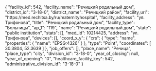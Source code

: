 {
    "facility_id": 542,
    "facility_name": "Речицкий родильный дом",
    "district_id": "3-18-0",
    "district_name": "Речицкий район",
    "facility_url": "https:\/\/med.rechitsa.by\/ru\/maternityhospital",
    "facility_address": "ул. Трифонова",
    "title": "Речицкий родильный дом",
    "facility_type": "Больницы",
    "ap_1": "119",
    "name": "Речицкий родильный дом",
    "state": "public institution",
    "stats": [],
    "med_id": 10214425,
    "address": "ул. Трифонова",
    "devices": [],
    "coord_x_y": {
        "crs": {
            "type": "name",
            "properties": {
                "name": "EPSG:4326"
            }
        },
        "type": "Point",
        "coordinates": [
            30.3804,
            52.3639
        ]
    },
    "job_offers": [],
    "place_name": "Речица",
    "place_type": "city",
    "division_id": "3-18-0",
    "year_of_closing": null,
    "year_of_opening": "0",
    "healthcare_facility_key": 542,
    "administrative_division_id": "3-18-0"
}